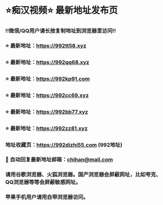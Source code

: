 # ⭐️痴汉视频⭐️ 最新地址发布页

### ‼️微信/QQ用户请长按复制地址到浏览器里访问‼️

### ⭐️ 最新地址：https://992tt58.xyz

### ⭐️ 最新地址：https://992qq68.xyz

### ⭐️ 最新地址：https://992kp91.com

### ⭐️ 最新地址：https://992cc69.xyz

### ⭐️ 最新地址：https://992bb77.xyz

### ⭐️ 最新地址：https://992zz81.xyz



### 地址收藏页：https://992dizhi55.com (992地址)
### 📧 自动回复最新地址邮箱：chihan@mail.com
### 请用谷歌浏览器、火狐浏览器。国产浏览器会屏蔽网址，比如夸克、QQ浏览器等等会屏蔽敏感网址。
### 苹果手机用户请用自带浏览器访问。
